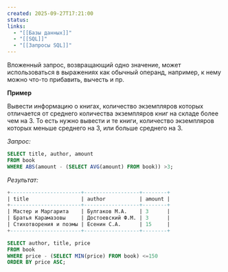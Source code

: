 ```yaml
---
created: 2025-09-27T17:21:00
status:
links:
  - "[[Базы данных]]"
  - "[[SQL]]"
  - "[[Запросы SQL]]"
---
```

Вложенный запрос, возвращающий одно значение, может использоваться в выражениях как обычный операнд, например, к нему можно что-то прибавить, вычесть и пр.

**Пример**

Вывести информацию о книгах, количество экземпляров которых отличается от среднего количества экземпляров книг на складе более чем на 3. То есть нужно вывести и те книги, количество экземпляров которых меньше среднего на 3, или больше среднего на 3.

_Запрос:_

```sql
SELECT title, author, amount 
FROM book
WHERE ABS(amount - (SELECT AVG(amount) FROM book)) >3;
```

_Результат:_

```sql
+-----------------------+------------------+--------+
| title                 | author           | amount |
+-----------------------+------------------+--------+
| Мастер и Маргарита    | Булгаков М.А.    | 3      |
| Братья Карамазовы     | Достоевский Ф.М. | 3      |
| Стихотворения и поэмы | Есенин С.А.      | 15     |
+-----------------------+------------------+--------+
```

```sql
SELECT author, title, price
FROM book
WHERE price - (SELECT MIN(price) FROM book) <=150
ORDER BY price ASC;
```































